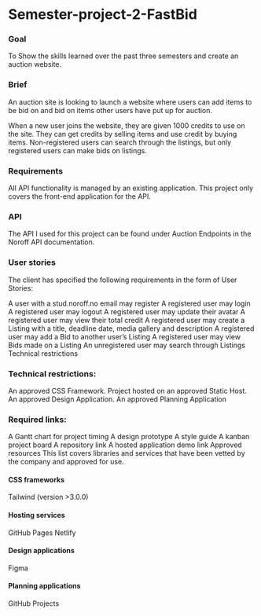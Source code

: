 # Semester-project-2-FastBid










### Goal
To Show the skills learned over the past three semesters and create an auction website.

### Brief
An auction site is looking to launch a website where users can add items to be bid on and bid on items other users have put up for auction.

When a new user joins the website, they are given 1000 credits to use on the site. They can get credits by selling items and use credit by buying items. Non-registered users can search through the listings, but only registered users can make bids on listings.

### Requirements
All API functionality is managed by an existing application. This project only covers the front-end application for the API.

### API
The API I used for this project can be found under Auction Endpoints in the Noroff API documentation.



### User stories

The client has specified the following requirements in the form of User Stories:

A user with a stud.noroff.no email may register
A registered user may login
A registered user may logout
A registered user may update their avatar
A registered user may view their total credit
A registered user may create a Listing with a title, deadline date, media gallery and description
A registered user may add a Bid to another user’s Listing
A registered user may view Bids made on a Listing
An unregistered user may search through Listings
Technical restrictions

### Technical restrictions:

An approved CSS Framework.
Project hosted on an approved Static Host.
An approved Design Application.
An approved Planning Application


 ### Required links:

A Gantt chart for project timing
A design prototype
A style guide
A kanban project board
A repository link
A hosted application demo link
Approved resources
This list covers libraries and services that have been vetted by the company and approved for use.


#### CSS frameworks

Tailwind (version >3.0.0)


#### Hosting services

GitHub Pages
Netlify

#### Design applications

Figma

#### Planning applications

GitHub Projects

